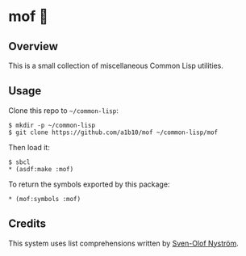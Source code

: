 mof 🦋
======


Overview
--------

This is a small collection of miscellaneous Common Lisp utilities.


Usage
-----

Clone this repo to `~/common-lisp`:

    $ mkdir -p ~/common-lisp
    $ git clone https://github.com/a1b10/mof ~/common-lisp/mof

Then load it:

    $ sbcl
    * (asdf:make :mof)

To return the symbols exported by this package:

    * (mof:symbols :mof)


Credits
-------

This system uses list comprehensions written by [Sven-Olof Nyström](http://user.it.uu.se/~svenolof/).
